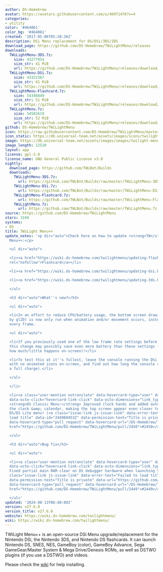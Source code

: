 ```yaml
---
author: DS-Homebrew
avatar: https://avatars.githubusercontent.com/u/46971470?v=4
categories:
- utility
color: '#464061'
color_bg: '#464061'
created: '2017-05-06T05:28:36Z'
description: DSi Menu replacement for DS/DSi/3DS/2DS
download_page: https://github.com/DS-Homebrew/TWiLightMenu/releases
downloads:
  TWiLightMenu-3DS.7z:
    size: 43277054
    size_str: 41 MiB
    url: https://github.com/DS-Homebrew/TWiLightMenu/releases/download/v27.6.0/TWiLightMenu-3DS.7z
  TWiLightMenu-DSi.7z:
    size: 43322367
    size_str: 41 MiB
    url: https://github.com/DS-Homebrew/TWiLightMenu/releases/download/v27.6.0/TWiLightMenu-DSi.7z
  TWiLightMenu-Flashcard.7z:
    size: 54346849
    size_str: 51 MiB
    url: https://github.com/DS-Homebrew/TWiLightMenu/releases/download/v27.6.0/TWiLightMenu-Flashcard.7z
  TWiLightMenu.7z:
    size: 54582619
    size_str: 52 MiB
    url: https://github.com/DS-Homebrew/TWiLightMenu/releases/download/v27.6.0/TWiLightMenu.7z
github: DS-Homebrew/TWiLightMenu
icon: https://raw.githubusercontent.com/DS-Homebrew/TWiLightMenu/master/booter/Twilight%2B%2B-animated%20icon-fix.gif
icon_static: https://db.universal-team.net/assets/images/icons/twilight-menu.png
image: https://db.universal-team.net/assets/images/images/twilight-menu.png
image_length: 12520
layout: app
license: gpl-3.0
license_name: GNU General Public License v3.0
nightly:
  download_page: https://github.com/TWLBot/Builds
  downloads:
    TWiLightMenu-3DS.7z:
      url: https://github.com/TWLBot/Builds/raw/master/TWiLightMenu-3DS.7z
    TWiLightMenu-DSi.7z:
      url: https://github.com/TWLBot/Builds/raw/master/TWiLightMenu-DSi.7z
    TWiLightMenu-Flashcard.7z:
      url: https://github.com/TWLBot/Builds/raw/master/TWiLightMenu-Flashcard.7z
    TWiLightMenu.7z:
      url: https://github.com/TWLBot/Builds/raw/master/TWiLightMenu.7z
source: https://github.com/DS-Homebrew/TWiLightMenu
stars: 3194
systems:
- DS
title: TWiLight Menu++
update_notes: '<p dir="auto">Check here on how to update <strong>TW</strong>i<strong>L</strong>ight
  Menu++:</p>

  <ul dir="auto">

  <li><a href="https://wiki.ds-homebrew.com/twilightmenu/updating-flashcard.html"
  rel="nofollow">Flashcard</a></li>

  <li><a href="https://wiki.ds-homebrew.com/twilightmenu/updating-dsi.html" rel="nofollow">DSi</a></li>

  <li><a href="https://wiki.ds-homebrew.com/twilightmenu/updating-3ds.html" rel="nofollow">3DS</a></li>

  </ul>

  <h3 dir="auto">What''s new?</h3>

  <ul dir="auto">

  <li>In an effort to reduce CPU/battery usage, the bottom screen drawing code (handled
  by gl2D) is now only run when animation and/or movement occurs, instead of running
  every frame.

  <ul dir="auto">

  <li>If you previously used one of the low frame rate settings before they got removed,
  this change may possibly save even more battery than those settings (depending on
  how much/little happens on-screen)!</li>

  <li>To test this at it''s fullest, leave the console running the DSi menu theme
  with no animated icons on-screen, and find out how long the console runs (after
  a full charge).</li>

  </ul>

  </li>

  <li><a class="user-mention notranslate" data-hovercard-type="user" data-hovercard-url="/users/mentusfentus/hovercard"
  data-octo-click="hovercard-link-click" data-octo-dimensions="link_type:self" href="https://github.com/mentusfentus">@mentusfentus</a>:
  <strong>DS Classic Menu:</strong> Improved clock hands and added outer shadow to
  the clock &amp; calendar, making the top screen appear even closer to the original
  DS/DS Lite menu! (<a class="issue-link js-issue-link" data-error-text="Failed to
  load title" data-id="2449684532" data-permission-text="Title is private" data-url="https://github.com/DS-Homebrew/TWiLightMenu/issues/2450"
  data-hovercard-type="pull_request" data-hovercard-url="/DS-Homebrew/TWiLightMenu/pull/2450/hovercard"
  href="https://github.com/DS-Homebrew/TWiLightMenu/pull/2450">#2450</a>)</li>

  </ul>

  <h3 dir="auto">Bug fix</h3>

  <ul dir="auto">

  <li><a class="user-mention notranslate" data-hovercard-type="user" data-hovercard-url="/users/Lorenzooone/hovercard"
  data-octo-click="hovercard-link-click" data-octo-dimensions="link_type:self" href="https://github.com/Lorenzooone">@Lorenzooone</a>:
  Fixed partial main RAM clear on DS debugger hardware when launching Slot-1. (<a
  class="issue-link js-issue-link" data-error-text="Failed to load title" data-id="2449580269"
  data-permission-text="Title is private" data-url="https://github.com/DS-Homebrew/TWiLightMenu/issues/2449"
  data-hovercard-type="pull_request" data-hovercard-url="/DS-Homebrew/TWiLightMenu/pull/2449/hovercard"
  href="https://github.com/DS-Homebrew/TWiLightMenu/pull/2449">#2449</a>)</li>

  </ul>'
updated: '2024-08-13T06:48:00Z'
version: v27.6.0
version_title: v27.6.0
website: https://wiki.ds-homebrew.com/twilightmenu/
wiki: https://wiki.ds-homebrew.com/twilightmenu/
---
```

TWiLight Menu++ is an open-source DSi Menu upgrade/replacement for the Nintendo DSi, the Nintendo 3DS, and Nintendo DS flashcards. It can launch Nintendo DS, SNES, NES, GameBoy (color), GameBoy Advance, Sega GameGear/Master System & Mega Drive/Genesis ROMs, as well as DSTWO plugins (if you use a DSTWO) and videos.

Please check the [wiki](https://wiki.ds-homebrew.com/twilightmenu/) for help installing.